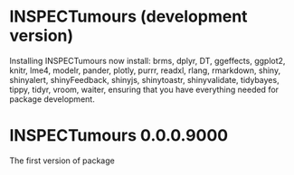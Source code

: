 INSPECTumours (development version)
=================================================================================

Installing INSPECTumours now install:  brms,
    dplyr,
    DT,
    ggeffects,
    ggplot2,
    knitr,
    lme4,
    modelr,
    pander,
    plotly,
    purrr,
    readxl,
    rlang,
    rmarkdown,
    shiny,
    shinyalert,
    shinyFeedback,
    shinyjs,
    shinytoastr,
    shinyvalidate,
    tidybayes,
    tippy,
    tidyr,
    vroom,
    waiter, ensuring that you have everything needed for package development. 
    
# INSPECTumours 0.0.0.9000

The first version of package

